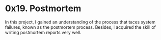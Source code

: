 # 0x19. Postmortem

In this project, I gained an understanding of the process that taces system failures, known as the postmortem process. Besides, I acquired the skill of writing postmortem reports very well.

<img src="https://s3.amazonaws.com/intranet-projects-files/holbertonschool-sysadmin_devops/294/pQ9YzVY.gif" alt="" loading="lazy" style="">

